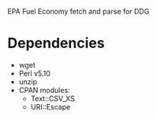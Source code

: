 EPA Fuel Economy fetch and parse for DDG

# Dependencies

* wget
* Perl v5.10
* unzip
* CPAN modules:
  * Text::CSV_XS
  * URI::Escape
